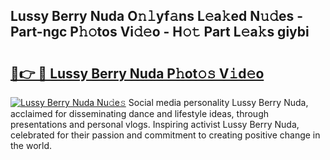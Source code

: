 ## Lussy Berry Nuda O𝚗𝚕yf𝚊ns L𝚎a𝚔ed N𝚞𝚍es - Part-ngc P𝚑𝚘tos Vi𝚍𝚎o - H𝚘𝚝 Part L𝚎a𝚔s giybi

# <h2><a href="http://kf5oldp.oniu.top/?m=Lussy+Berry+Nuda">🔗👉 🔴 Lussy Berry Nuda P𝚑ot𝚘𝚜 V𝚒d𝚎o</a></h2>

[![Lussy Berry Nuda Nu𝚍e𝚜](https://i.imgur.com/0qMVB7G.gif)](http://kf5oldp.oniu.top/?m=Lussy+Berry+Nuda)
Social media personality Lussy Berry Nuda, acclaimed for disseminating dance and lifestyle ideas, through presentations and personal vlogs. Inspiring activist Lussy Berry Nuda, celebrated for their passion and commitment to creating positive change in the world.  
